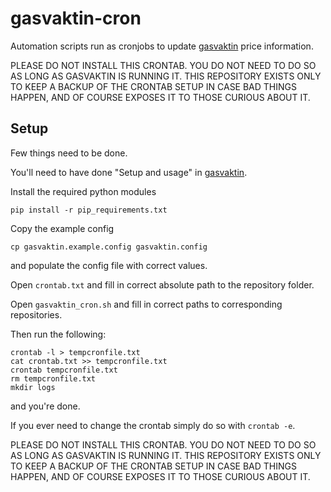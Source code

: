 # gasvaktin-cron
Automation scripts run as cronjobs to update [gasvaktin](https://github.com/gasvaktin/gasvaktin) price information.

PLEASE DO NOT INSTALL THIS CRONTAB. YOU DO NOT NEED TO DO SO AS LONG AS GASVAKTIN IS RUNNING IT. THIS REPOSITORY EXISTS ONLY TO KEEP A BACKUP OF THE CRONTAB SETUP IN CASE BAD THINGS HAPPEN, AND OF COURSE EXPOSES IT TO THOSE CURIOUS ABOUT IT.

## Setup

Few things need to be done.

You'll need to have done "Setup and usage" in [gasvaktin](https://github.com/gasvaktin/gasvaktin).

Install the required python modules

	pip install -r pip_requirements.txt

Copy the example config

	cp gasvaktin.example.config gasvaktin.config

and populate the config file with correct values.

Open `crontab.txt` and fill in correct absolute path to the repository folder.

Open `gasvaktin_cron.sh` and fill in correct paths to corresponding repositories.

Then run the following:

	crontab -l > tempcronfile.txt
	cat crontab.txt >> tempcronfile.txt
	crontab tempcronfile.txt
	rm tempcronfile.txt
	mkdir logs

and you're done.

If you ever need to change the crontab simply do so with `crontab -e`.

PLEASE DO NOT INSTALL THIS CRONTAB. YOU DO NOT NEED TO DO SO AS LONG AS GASVAKTIN IS RUNNING IT. THIS REPOSITORY EXISTS ONLY TO KEEP A BACKUP OF THE CRONTAB SETUP IN CASE BAD THINGS HAPPEN, AND OF COURSE EXPOSES IT TO THOSE CURIOUS ABOUT IT.
